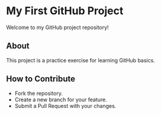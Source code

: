 # My First GitHub Project 

Welcome to my GitHub project repository! 

## About 

This project is a practice exercise for learning GitHub basics. 

## How to Contribute 

- Fork the repository.  
- Create a new branch for your feature.  
- Submit a Pull Request with your changes.
